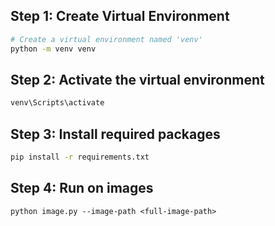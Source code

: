 
## Step 1: Create Virtual Environment

```bash
# Create a virtual environment named 'venv'
python -m venv venv
```
## Step 2: Activate the virtual environment
```bash
venv\Scripts\activate
```

## Step 3: Install required packages
```bash
pip install -r requirements.txt
```

## Step 4: Run on images
```
python image.py --image-path <full-image-path>
```
